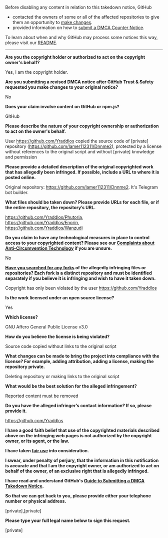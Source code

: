 Before disabling any content in relation to this takedown notice, GitHub
- contacted the owners of some or all of the affected repositories to give them an opportunity to [make changes](https://docs.github.com/en/github/site-policy/dmca-takedown-policy#a-how-does-this-actually-work).
- provided information on how to [submit a DMCA Counter Notice](https://docs.github.com/en/articles/guide-to-submitting-a-dmca-counter-notice).

To learn about when and why GitHub may process some notices this way, please visit our [README](https://github.com/github/dmca/blob/master/README.md#anatomy-of-a-takedown-notice).

---

**Are you the copyright holder or authorized to act on the copyright owner's behalf?**

Yes, I am the copyright holder.

**Are you submitting a revised DMCA notice after GitHub Trust & Safety requested you make changes to your original notice?**

No

**Does your claim involve content on GitHub or npm.js?**

GitHub

**Please describe the nature of your copyright ownership or authorization to act on the owner's behalf.**

User https://github.com/Yraddlos copied the source code of [private] repository (https://github.com/lamer112311/Dnnme2), protected by a license without references to the original script and without [private] knowledge and permission

**Please provide a detailed description of the original copyrighted work that has allegedly been infringed. If possible, include a URL to where it is posted online.**

Original repository: https://github.com/lamer112311/Dnnme2. It's Telegram bot builder.

**What files should be taken down? Please provide URLs for each file, or if the entire repository, the repository’s URL.**

https://github.com/Yraddlos/Phutoria,  
https://github.com/Yraddlos/Enorin,  
https://github.com/Yraddlos/Wanzudi

**Do you claim to have any technological measures in place to control access to your copyrighted content? Please see our <a href="https://docs.github.com/articles/guide-to-submitting-a-dmca-takedown-notice#complaints-about-anti-circumvention-technology">Complaints about Anti-Circumvention Technology</a> if you are unsure.**

No

**<a href="https://docs.github.com/articles/dmca-takedown-policy#b-what-about-forks-or-whats-a-fork">Have you searched for any forks</a> of the allegedly infringing files or repositories? Each fork is a distinct repository and must be identified separately if you believe it is infringing and wish to have it taken down.**

Copyright has only been violated by the user https://github.com/Yraddlos

**Is the work licensed under an open source license?**

Yes

**Which license?**

GNU Affero General Public License v3.0

**How do you believe the license is being violated?**

Source code copied without links to the original script

**What changes can be made to bring the project into compliance with the license? For example, adding attribution, adding a license, making the repository private.**

Deleting repository or making links to the original script

**What would be the best solution for the alleged infringement?**

Reported content must be removed

**Do you have the alleged infringer’s contact information? If so, please provide it.**

https://github.com/Yraddlos

**I have a good faith belief that use of the copyrighted materials described above on the infringing web pages is not authorized by the copyright owner, or its agent, or the law.**

**I have taken <a href="https://www.lumendatabase.org/topics/22">fair use</a> into consideration.**

**I swear, under penalty of perjury, that the information in this notification is accurate and that I am the copyright owner, or am authorized to act on behalf of the owner, of an exclusive right that is allegedly infringed.**

**I have read and understand GitHub's <a href="https://docs.github.com/articles/guide-to-submitting-a-dmca-takedown-notice/">Guide to Submitting a DMCA Takedown Notice</a>.**

**So that we can get back to you, please provide either your telephone number or physical address.**

[private],[private]

**Please type your full legal name below to sign this request.**

[private]
